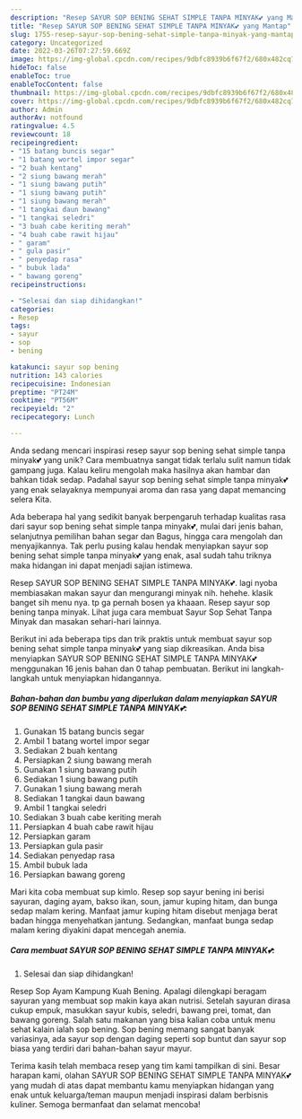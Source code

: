```yaml
---
description: "Resep SAYUR SOP BENING SEHAT SIMPLE TANPA MINYAK💕 yang Mantap"
title: "Resep SAYUR SOP BENING SEHAT SIMPLE TANPA MINYAK💕 yang Mantap"
slug: 1755-resep-sayur-sop-bening-sehat-simple-tanpa-minyak-yang-mantap
category: Uncategorized
date: 2022-03-26T07:27:59.669Z
image: https://img-global.cpcdn.com/recipes/9dbfc8939b6f67f2/680x482cq70/sayur-sop-bening-sehat-simple-tanpa-minyak-foto-resep-utama.jpg
hideToc: false
enableToc: true
enableTocContent: false
thumbnail: https://img-global.cpcdn.com/recipes/9dbfc8939b6f67f2/680x482cq70/sayur-sop-bening-sehat-simple-tanpa-minyak-foto-resep-utama.jpg
cover: https://img-global.cpcdn.com/recipes/9dbfc8939b6f67f2/680x482cq70/sayur-sop-bening-sehat-simple-tanpa-minyak-foto-resep-utama.jpg
author: Admin
authorAv: notfound
ratingvalue: 4.5
reviewcount: 18
recipeingredient:
- "15 batang buncis segar"
- "1 batang wortel impor segar"
- "2 buah kentang"
- "2 siung bawang merah"
- "1 siung bawang putih"
- "1 siung bawang putih"
- "1 siung bawang merah"
- "1 tangkai daun bawang"
- "1 tangkai seledri"
- "3 buah cabe keriting merah"
- "4 buah cabe rawit hijau"
- " garam"
- " gula pasir"
- " penyedap rasa"
- " bubuk lada"
- " bawang goreng"
recipeinstructions:

- "Selesai dan siap dihidangkan!"
categories:
- Resep
tags:
- sayur
- sop
- bening

katakunci: sayur sop bening 
nutrition: 143 calories
recipecuisine: Indonesian
preptime: "PT24M"
cooktime: "PT56M"
recipeyield: "2"
recipecategory: Lunch

---
```





Anda sedang mencari inspirasi resep sayur sop bening sehat simple tanpa minyak💕 yang unik? Cara membuatnya sangat tidak terlalu sulit namun tidak gampang juga. Kalau keliru mengolah maka hasilnya akan hambar dan bahkan tidak sedap. Padahal sayur sop bening sehat simple tanpa minyak💕 yang enak selayaknya mempunyai aroma dan rasa yang dapat memancing selera Kita.





Ada beberapa hal yang sedikit banyak berpengaruh terhadap kualitas rasa dari sayur sop bening sehat simple tanpa minyak💕, mulai dari jenis bahan, selanjutnya pemilihan bahan segar dan Bagus, hingga cara mengolah dan menyajikannya. Tak perlu pusing kalau hendak menyiapkan sayur sop bening sehat simple tanpa minyak💕 yang enak,      asal sudah tahu triknya maka hidangan ini dapat menjadi sajian istimewa.














Resep SAYUR SOP BENING SEHAT SIMPLE TANPA MINYAK💕. lagi nyoba membiasakan makan sayur dan mengurangi minyak nih. hehehe. klasik banget sih menu nya. tp ga pernah bosen ya khaaan. Resep sayur sop bening tanpa minyak. Lihat juga cara membuat Sayur Sop Sehat Tanpa Minyak dan masakan sehari-hari lainnya.






Berikut ini ada beberapa tips dan trik praktis untuk membuat sayur sop bening sehat simple tanpa minyak💕 yang siap dikreasikan. Anda bisa menyiapkan SAYUR SOP BENING SEHAT SIMPLE TANPA MINYAK💕 menggunakan 16 jenis bahan dan 0 tahap pembuatan. Berikut ini langkah-langkah untuk menyiapkan hidangannya.

<!--inarticleads1-->

##### Bahan-bahan dan bumbu yang diperlukan dalam menyiapkan SAYUR SOP BENING SEHAT SIMPLE TANPA MINYAK💕:

1. Gunakan 15 batang buncis segar
1. Ambil 1 batang wortel impor segar
1. Sediakan 2 buah kentang
1. Persiapkan 2 siung bawang merah
1. Gunakan 1 siung bawang putih
1. Sediakan 1 siung bawang putih
1. Gunakan 1 siung bawang merah
1. Sediakan 1 tangkai daun bawang
1. Ambil 1 tangkai seledri
1. Sediakan 3 buah cabe keriting merah
1. Persiapkan 4 buah cabe rawit hijau
1. Persiapkan  garam
1. Persiapkan  gula pasir
1. Sediakan  penyedap rasa
1. Ambil  bubuk lada
1. Persiapkan  bawang goreng


Mari kita coba membuat sup kimlo. Resep sop sayur bening ini berisi sayuran, daging ayam, bakso ikan, soun, jamur kuping hitam, dan bunga sedap malam kering. Manfaat jamur kuping hitam disebut menjaga berat badan hingga menyehatkan jantung. Sedangkan, manfaat bunga sedap malam kering diyakini dapat mencegah anemia. 

<!--inarticleads2-->

##### Cara membuat SAYUR SOP BENING SEHAT SIMPLE TANPA MINYAK💕:


1. Selesai dan siap dihidangkan!

Resep Sop Ayam Kampung Kuah Bening. Apalagi dilengkapi beragam sayuran yang membuat sop makin kaya akan nutrisi. Setelah sayuran dirasa cukup empuk, masukkan sayur kubis, seledri, bawang prei, tomat, dan bawang goreng. Salah satu makanan yang bisa kalian coba untuk menu sehat kalain ialah sop bening. Sop bening memang sangat banyak variasinya, ada sayur sop dengan daging seperti sop buntut dan sayur sop biasa yang terdiri dari bahan-bahan sayur mayur. 

Terima kasih telah membaca resep yang tim kami tampilkan di sini. Besar harapan kami, olahan SAYUR SOP BENING SEHAT SIMPLE TANPA MINYAK💕 yang mudah di atas dapat membantu kamu menyiapkan hidangan yang enak untuk keluarga/teman maupun menjadi inspirasi dalam berbisnis kuliner. Semoga bermanfaat dan selamat mencoba!
